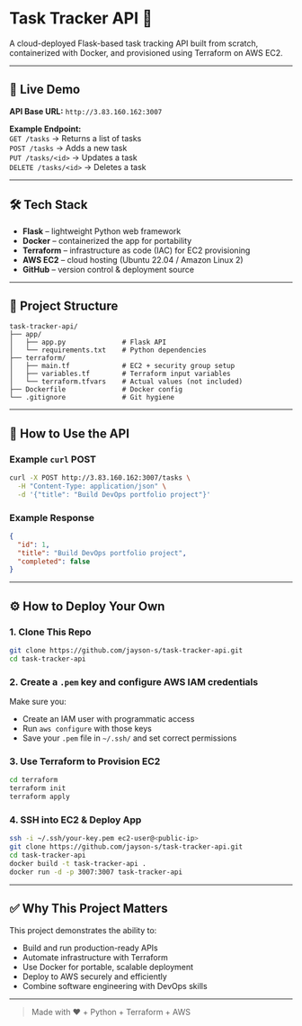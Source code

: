 # Task Tracker API 📝

A cloud-deployed Flask-based task tracking API built from scratch, containerized with Docker, and provisioned using Terraform on AWS EC2.

---

## 🚀 Live Demo

**API Base URL:** `http://3.83.160.162:3007`

**Example Endpoint:**  
`GET /tasks` → Returns a list of tasks  
`POST /tasks` → Adds a new task  
`PUT /tasks/<id>` → Updates a task  
`DELETE /tasks/<id>` → Deletes a task

---

## 🛠️ Tech Stack

- **Flask** – lightweight Python web framework
- **Docker** – containerized the app for portability
- **Terraform** – infrastructure as code (IAC) for EC2 provisioning
- **AWS EC2** – cloud hosting (Ubuntu 22.04 / Amazon Linux 2)
- **GitHub** – version control & deployment source

---

## 📁 Project Structure

```
task-tracker-api/
├── app/
│   ├── app.py              # Flask API
│   └── requirements.txt    # Python dependencies
├── terraform/
│   ├── main.tf             # EC2 + security group setup
│   ├── variables.tf        # Terraform input variables
│   └── terraform.tfvars    # Actual values (not included)
├── Dockerfile              # Docker config
└── .gitignore              # Git hygiene
```

---

## 🧪 How to Use the API

### Example `curl` POST

```bash
curl -X POST http://3.83.160.162:3007/tasks \
  -H "Content-Type: application/json" \
  -d '{"title": "Build DevOps portfolio project"}'
```

### Example Response

```json
{
  "id": 1,
  "title": "Build DevOps portfolio project",
  "completed": false
}
```

---

## ⚙️ How to Deploy Your Own

### 1. Clone This Repo

```bash
git clone https://github.com/jayson-s/task-tracker-api.git
cd task-tracker-api
```

### 2. Create a `.pem` key and configure AWS IAM credentials

Make sure you:
- Create an IAM user with programmatic access
- Run `aws configure` with those keys
- Save your `.pem` file in `~/.ssh/` and set correct permissions

### 3. Use Terraform to Provision EC2

```bash
cd terraform
terraform init
terraform apply
```

### 4. SSH into EC2 & Deploy App

```bash
ssh -i ~/.ssh/your-key.pem ec2-user@<public-ip>
git clone https://github.com/jayson-s/task-tracker-api.git
cd task-tracker-api
docker build -t task-tracker-api .
docker run -d -p 3007:3007 task-tracker-api
```

---

## ✅ Why This Project Matters

This project demonstrates the ability to:

- Build and run production-ready APIs
- Automate infrastructure with Terraform
- Use Docker for portable, scalable deployment
- Deploy to AWS securely and efficiently
- Combine software engineering with DevOps skills

---

> Made with ❤️ + Python + Terraform + AWS
